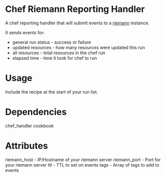 # Chef Riemann Reporting Handler

A chef reporting handler that will submit events to a
[riemann](http://riemann.io) instance.

It sends events for:

* general run status - success or failure
* updated resources - how many resources were updated this run
* all resources - total resources in the chef run
* elapsed time - time it took for chef to run


# Usage

Include the recipe at the start of your run list.

# Dependencies

chef_handler cookbook

# Attributes

riemann_host - IP/Hostname of your riemann server
riemann_port - Port for your riemann server
ttl - TTL to set on events
tags - Array of tags to add to events

